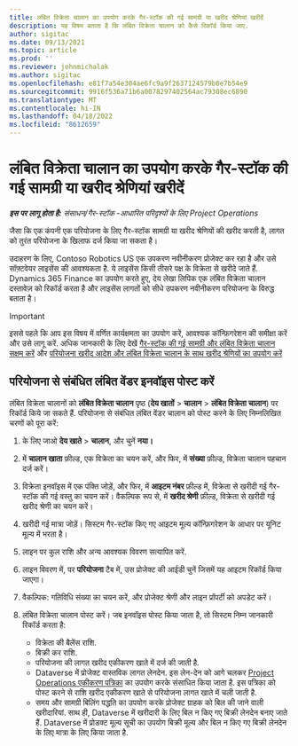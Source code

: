 ```yaml
---
title: लंबित विक्रेता चालान का उपयोग करके गैर-स्टॉक की गई सामग्री या खरीद श्रेणियां खरीदें
description: यह विषय बताता है कि लंबित विक्रेता चालान को कैसे रिकॉर्ड किया जाए.
author: sigitac
ms.date: 09/13/2021
ms.topic: article
ms.prod: ''
ms.reviewer: johnmichalak
ms.author: sigitac
ms.openlocfilehash: e81f7a54e304ae6fc9a9f2637124579b6e7b54e9
ms.sourcegitcommit: 9916f536a71b6a0078297402564ac79308ec6890
ms.translationtype: MT
ms.contentlocale: hi-IN
ms.lasthandoff: 04/18/2022
ms.locfileid: "8612659"
---
```

# <a name="purchase-non-stocked-materials-or-procurement-categories-using-a-pending-vendor-invoice"></a>लंबित विक्रेता चालान का उपयोग करके गैर-स्टॉक की गई सामग्री या खरीद श्रेणियां खरीदें

_**इस पर लागू होता है:** संसाधन/गैर-स्टॉक -आधारित परिदृश्यों के लिए Project Operations_

जैसा कि एक कंपनी एक परियोजना के लिए गैर-स्टॉक सामग्री या खरीद श्रेणियों की खरीद करती है, लागत को तुरंत परियोजना के खिलाफ दर्ज किया जा सकता है। 

उदाहरण के लिए, Contoso Robotics US एक उपकरण नवीनीकरण प्रोजेक्ट कर रहा है और उसे सॉफ़्टवेयर लाइसेंस की आवश्यकता है. ये लाइसेंस किसी तीसरे पक्ष के विक्रेता से खरीदे जाते हैं.  Dynamics 365 Finance का उपयोग करते हुए, देय लेखा लिपिक एक लंबित विक्रेता चालान दस्तावेज़ को रिकॉर्ड करता है और लाइसेंस लागतों को सीधे उपकरण नवीनीकरण परियोजना के विरुद्ध बताता है। 

> [!IMPORTANT]
> इससे पहले कि आप इस विषय में वर्णित कार्यक्षमता का उपयोग करें, आवश्यक कॉन्फ़िगरेशन की समीक्षा करें और उसे लागू करें. अधिक जानकारी के लिए देखें [गैर-स्टॉक की गई सामग्री और लंबित विक्रेता चालान सक्षम करें](configure-materials-nonstocked.md) और [परियोजना खरीद आदेश और लंबित विक्रेता चालान के साथ खरीद श्रेणियों का उपयोग करें](configure-procurement-categories.md)

## <a name="post-a-project-related-pending-vendor-invoice"></a>परियोजना से संबंधित लंबित वेंडर इनवॉइस पोस्ट करें 

लंबित विक्रेता चालानों को **लंबित विक्रेता चालान** पृष्ठ (**देय खातों** > **चालान** > **लंबित विक्रेता चालान**) पर रिकॉर्ड किये जा सकते हैं. परियोजना से संबंधित लंबित वेंडर चालान को पोस्ट करने के लिए निम्नलिखित चरणों को पूरा करें:

1. के लिए जाओ **देय खाते** > **चालान**, और चुनें **नया।** 
1. में **चालान खाता** फ़ील्ड, एक विक्रेता का चयन करें, और फिर, में **संख्या** फ़ील्ड, विक्रेता चालान पहचान दर्ज करें।
1. विक्रेता इनवॉइस में एक पंक्ति जोड़ें, और फिर, में **आइटम नंबर** फ़ील्ड में, विक्रेता से खरीदी गई गैर-स्टॉक की गई वस्तु का चयन करें। वैकल्पिक रूप से, में **खरीद श्रेणी** फ़ील्ड, विक्रेता से खरीदी गई खरीद श्रेणी का चयन करें।   
1. खरीदी गई मात्रा जोड़ें। सिस्टम गैर-स्टॉक किए गए आइटम मूल्य कॉन्फ़िगरेशन के आधार पर यूनिट मूल्य में भरता है। 
1. लाइन पर कुल राशि और अन्य आवश्यक विवरण सत्यापित करें.
1. लाइन विवरण में, पर **परियोजना** टैब में, उस प्रोजेक्ट की आईडी चुनें जिसमें यह आइटम रिकॉर्ड किया जाएगा।
1. वैकल्पिक: गतिविधि संख्या का चयन करें, और प्रोजेक्ट श्रेणी और लाइन प्रॉपर्टी को अपडेट करें।
1. लंबित विक्रेता चालान पोस्ट करें। जब इनवॉइस पोस्ट किया जाता है, तो सिस्टम निम्न जानकारी रिकॉर्ड करता है:
    
    - विक्रेता की बैलेंस राशि.
    - बिक्री कर राशि.
    - परियोजना की लागत खरीद एकीकरण खाते में दर्ज की जाती है.
    - Dataverse में प्रोजेक्ट वास्तविक लागत लेनदेन.  इस लेन-देन को आगे चलकर [Project Operations एकीकरण पत्रिका](../project-accounting/project-operations-integration-journal.md) का उपयोग करके संसाधित किया जाता है. इस पत्रिका को पोस्ट करने से राशि खरीद एकीकरण खाते से परियोजना लागत खाते में चली जाती है. 
    - समय और सामग्री बिलिंग पद्धति का उपयोग करके प्रोजेक्ट ग्राहक को बिल की जाने वाली खरीदारियां. साथ ही, Dataverse में खरीदारी के लिए बिल न किए गए बिक्री लेनदेन बनाए जाते हैं. Dataverse में प्रोडक्ट मूल्य सूची का उपयोग बिक्री मूल्य और बिल न किए गए बिक्री लेनदेन के लिए मात्रा के लिए किया जाता है.
